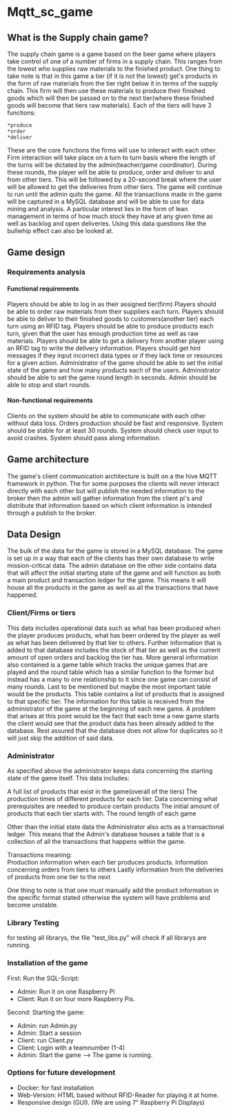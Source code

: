 # Mqtt_sc_game

## What is the Supply chain game?
The supply chain game is a game based on the beer game where players take control of one of a number of firms in a supply chain. This ranges from the lowest who supplies raw materials to the finished product. One thing to take note is that in this game a tier (if it is not the lowest) get's products in the form of raw materials from the tier right below it in terms of the supply chain. This firm will then use these materials to produce their finished goods which will then be passed on to the next tier(where these finished goods will become that tiers raw materials). 
Each of the tiers will have 3 functions:

    *produce 
    *order 
    *deliver

These are the core functions the firms will use to interact with each other. Firm interaction will take place on a turn to turn basis where the length of the turns will be dictated by the admin(teacher/game coordinator). During these rounds, the player will be able to produce, order and deliver to and from other tiers. This will be followed by a 20-second break where the user will be allowed to get the deliveries from other tiers.
The game will continue to run until the admin quits the game. All the transactions made in the game will be captured in a MySQL database and will be able to use for data mining and analysis. A particular interest lies in the form of lean management in terms of how much stock they have at any given time as well as backlog and open deliveries. Using this data questions like the bullwhip effect can also be looked at.

## Game design

### Requirements analysis
#### Functional requirements

Players should be able to log in as their assigned tier(firm)
Players should be able to order raw materials from their suppliers each turn.
Players should be able to deliver to their finished goods to customers(another tier) each turn using an RFID tag.
Players should be able to produce products each turn, given that the user has enough production time as well as raw materials.
Players should be able to get a delivery from another player using an RFID tag to write the delivery information.
Players should get hint messages if they input incorrect data types or if they lack time or resources for a given action.
Administrator of the game should be able to set the initial state of the game and how many products each of the users.
Administrator should be able to set the game round length in seconds.
Admin should be able to stop and start rounds.
      
#### Non-functional requirements

Clients on the system should be able to communicate with each other without data loss.
Orders production should be fast and responsive.
System should be stable for at least 30 rounds.
System should check user input to avoid crashes.
System should pass along information.

## Game architecture

The game's client communication architecture is built on a the hive MQTT framework in python. The for some purposes the clients will never interact directly with each other but will publish the needed information to the broker then the admin will gather information from the client pi's and distribute that information based on which client information is intended through a publish to the broker.

## Data Design

The bulk of the data for the game is stored in a MySQL database. The game is set up in a way that each of the clients has their own database to write mission-critical data. The admin database on the other side contains data that will affect the initial starting state of the game and will function as both a main product and transaction ledger for the game. This means it will house all the products in the game as well as all the transactions that have happened.

### Client/Firms or tiers
This data includes operational data such as what has been produced when the player produces products, what has been ordered by the player as well as what has been delivered by that tier to others. Further information that is added to that database includes the stock of that tier as well as the current amount of open orders and backlog the tier has. More general information also contained is a game table which tracks the unique games that are played and the round table which has a similar function to the former but instead has a many to one relationship to it since one game can consist of many rounds. Last to be mentioned but maybe the most important table would be the products. This table contains a list of products that is assigned to that specific tier. The information for this table is received from the administrator of the game at the beginning of each new game. A problem that arises at this point would be the fact that each time a new game starts the client would see that the product data has been already added to the database. Rest assured that the database does not allow for duplicates so it will just skip the addition of said data.

### Administrator

As specified above the administrator keeps data concerning the starting state of the game itself. 
This data includes:

A full list of products that exist in the game(overall of the tiers)
The production times of different products for each tier.
Data concerning what prerequisites are needed to produce certain products
The initial amount of products that each tier starts with.
The round length of each game
      
Other than the initial state data the Administrator also acts as a transactional ledger. This means that the Admin's database houses a table that is a collection of all the transactions that happens within the game. 

Transactions meaning:      
Production information when each tier produces products.
Information concerning orders from tiers to others
Lastly information from the deliveries of products from one tier to the next
      
 One thing to note is that one must manually add the product information in the specific format stated otherwise the system will have problems and become unstable.

### Library Testing
for testing all librarys, the file "test_libs.py" will check if all librarys are running.

### Installation of the game
First: Run the SQL-Script:
   - Admin: Run it on one Raspberry Pi
   - Client: Run it on four more Raspberry Pis.

Second: Starting the game:
   - Admin: run Admin.py
   - Admin: Start a session
   - Client: run Client.py
   - Client: Login with a teamnumber (1-4)
   - Admin: Start the game
   --> The game is running.
   
### Options for future development
- Docker: for fast installation
- Web-Version: HTML based without RFID-Reader for playing it at home.
- Responsive design (GUI). (We are using 7" Raspberry Pi Displays)
